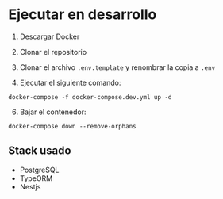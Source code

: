 # Ejecutar en desarrollo

1. Descargar Docker

2. Clonar el repositorio

3. Clonar el archivo `.env.template` y renombrar la copia a `.env`

4. Ejecutar el siguiente comando:

```
docker-compose -f docker-compose.dev.yml up -d
```

6. Bajar el contenedor:

```
docker-compose down --remove-orphans
```

## Stack usado

- PostgreSQL
- TypeORM
- Nestjs
